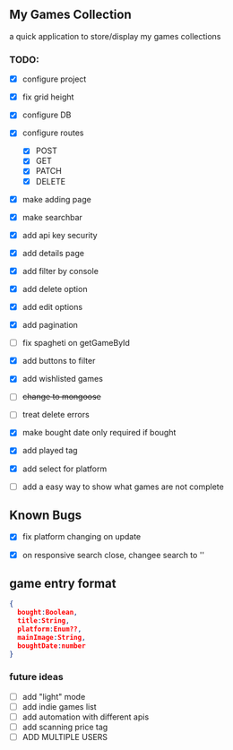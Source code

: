 ## My Games Collection

a quick application to store/display my games collections

### TODO: 
- [X] configure project
- [X] fix grid height
- [X] configure DB
- [X] configure routes
  - [X] POST
  - [X] GET
  - [X] PATCH
  - [X] DELETE
- [X] make adding page
- [X] make searchbar
- [X] add api key security
- [X] add details page
- [X] add filter by console
- [X] add delete option
- [X] add edit options
- [X] add pagination
- [ ] fix spagheti on getGameById
- [X] add buttons to filter
- [X] add wishlisted games
- [ ] ~~change to mongoose~~
- [ ] treat delete errors
- [X] make bought date only required if bought
- [X] add played tag
- [X] add select for platform
- [ ] add a easy way to show what games are not complete


## Known Bugs
- [X] fix platform changing on update
- [X] on responsive search close, changee search to ''


## game entry format

```json
{
  bought:Boolean,
  title:String,
  platform:Enum??,
  mainImage:String,
  boughtDate:number
}
```

### future ideas
- [ ] add "light" mode
- [ ] add indie games list
- [ ] add automation with different apis
- [ ] add scanning price tag
- [ ] ADD MULTIPLE USERS